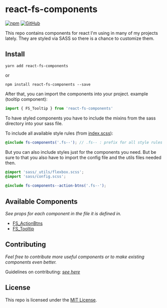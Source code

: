 # react-fs-components

[![npm](https://img.shields.io/npm/v/react-fs-components.svg)](https://npmjs.com/package/react-fs-components) [![GitHub](https://img.shields.io/github/license/florianstahr/react-fs-components.svg?colorB=brightgreen)](https://github.com/florianstahr/react-fs-components)


This repo contains components for react I'm using in many of my projects lately. They are styled via SASS so there is a chance to customize them.

## Install

```
yarn add react-fs-components
```

or

```
npm install react-fs-components --save
```

After that, you can import the components into your project.
example (tooltip component):

```javascript
import { FS_Tooltip } from 'react-fs-components'
```

To have styled components you have to include the mixins from the sass directory into your sass file.

To include all available style rules (from [index.scss](https://github.com/florianstahr/react-fs-components/blob/master/sass/index.scss)):
```scss
@include fs-components('.fs--'); // .fs-- : prefix for all style rules
``` 

But you can also include styles just for the components you need. But be sure to that you also have to import the config file and the utils files needed then.

```scss
@import 'sass/_utils/flexbox.scss';
@import 'sass/config.scss';

@include fs-components--action-btns('.fs--');
```

## Available Components

*See props for each component in the file it is defined in.*

- [FS_ActionBtns](https://github.com/florianstahr/react-fs-components/blob/master/src/components/action-btns/action-btns.component.jsx)
- [FS_Tooltip](https://github.com/florianstahr/react-fs-components/blob/master/src/components/tooltip/tooltip.component.jsx)

## Contributing

*Feel free to contribute more useful components or to make existing components even better.*

Guidelines on contributing: *[see here](https://github.com/florianstahr/react-fs-components/blob/master/CONTRIBUTING.md)*

## License

This repo is licensed under the [MIT License](https://github.com/florianstahr/react-fs-components/blob/master/LICENSE).